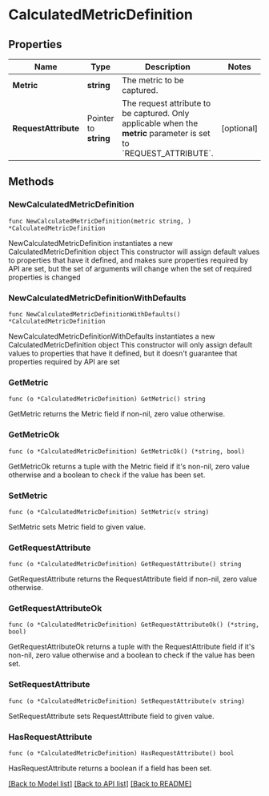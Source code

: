 # CalculatedMetricDefinition

## Properties

Name | Type | Description | Notes
------------ | ------------- | ------------- | -------------
**Metric** | **string** | The metric to be captured. | 
**RequestAttribute** | Pointer to **string** | The request attribute to be captured.    Only applicable when the **metric** parameter is set to &#x60;REQUEST_ATTRIBUTE&#x60;. | [optional] 

## Methods

### NewCalculatedMetricDefinition

`func NewCalculatedMetricDefinition(metric string, ) *CalculatedMetricDefinition`

NewCalculatedMetricDefinition instantiates a new CalculatedMetricDefinition object
This constructor will assign default values to properties that have it defined,
and makes sure properties required by API are set, but the set of arguments
will change when the set of required properties is changed

### NewCalculatedMetricDefinitionWithDefaults

`func NewCalculatedMetricDefinitionWithDefaults() *CalculatedMetricDefinition`

NewCalculatedMetricDefinitionWithDefaults instantiates a new CalculatedMetricDefinition object
This constructor will only assign default values to properties that have it defined,
but it doesn't guarantee that properties required by API are set

### GetMetric

`func (o *CalculatedMetricDefinition) GetMetric() string`

GetMetric returns the Metric field if non-nil, zero value otherwise.

### GetMetricOk

`func (o *CalculatedMetricDefinition) GetMetricOk() (*string, bool)`

GetMetricOk returns a tuple with the Metric field if it's non-nil, zero value otherwise
and a boolean to check if the value has been set.

### SetMetric

`func (o *CalculatedMetricDefinition) SetMetric(v string)`

SetMetric sets Metric field to given value.


### GetRequestAttribute

`func (o *CalculatedMetricDefinition) GetRequestAttribute() string`

GetRequestAttribute returns the RequestAttribute field if non-nil, zero value otherwise.

### GetRequestAttributeOk

`func (o *CalculatedMetricDefinition) GetRequestAttributeOk() (*string, bool)`

GetRequestAttributeOk returns a tuple with the RequestAttribute field if it's non-nil, zero value otherwise
and a boolean to check if the value has been set.

### SetRequestAttribute

`func (o *CalculatedMetricDefinition) SetRequestAttribute(v string)`

SetRequestAttribute sets RequestAttribute field to given value.

### HasRequestAttribute

`func (o *CalculatedMetricDefinition) HasRequestAttribute() bool`

HasRequestAttribute returns a boolean if a field has been set.


[[Back to Model list]](../README.md#documentation-for-models) [[Back to API list]](../README.md#documentation-for-api-endpoints) [[Back to README]](../README.md)


